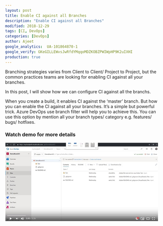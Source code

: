 ```yaml
---
layout: post
title: Enable CI against all Branches
description: "Enable CI against all Branches"
modified: 2018-12-29
tags: [CI, DevOps]
categories: [DevOps]
author: Ajeet
google_analytics:  UA-101864870-1
google_verify: GKeGILLEWvsJwRfdYMqqoMDZKOBZPWIWpHP9K2uIXHI
production: true
---
```


Branching strategies varies from Client to Client/ Project to Project, but the common practices teams are looking for enabling CI against all your branches. 

In this post, I will show how we can configure CI against all the branchs.
<!--more-->

When you create a build, it enables CI against the ‘master’ branch. But how you can enable the CI against all your branches. It’s a simple but powerful trick.
Azure DevOps use branch filter will help you to achieve this. You can use this option by mention all your branch types/ category e.g. features/ bugs/ hotfixes.

### Watch demo for more details
 [  ![](../images/others/enableci.JPG)](https://youtu.be/MXoU-U6SOX0)
        

